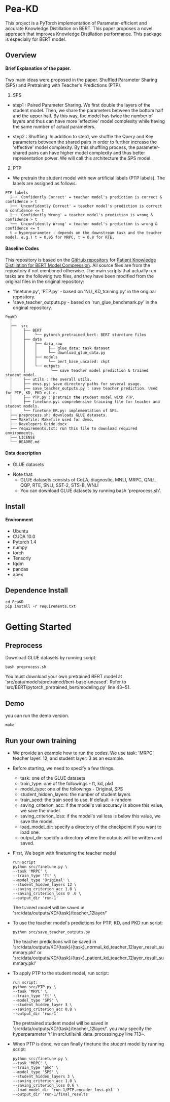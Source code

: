 # Pea-KD 
This project is a PyTorch implementation of Parameter-efficient and accurate Knowledge Distillation on BERT. This paper proposes a novel approach that improves Knowledge Distillation performance. This package is especially for BERT model.  

## Overview
#### Brief Explanation of the paper. 
Two main ideas were proposed in the paper. Shuffled Parameter Sharing (SPS) and Pretraining with Teacher's Predictions (PTP). 

1) SPS 

- step1 : Paired Parameter Sharing. 
We first double the layers of the student model. Then, we share the parameters between the bottom half and the upper half. 
By this way, the model has twice the number of layers and thus can have more 'effective' model complexity while having the same number of actual parameters. 

- step2 : Shuffling. 
In addition to step1, we shuffle the Query and Key parameters between the shared pairs in order to further increase the 'effective' model complexity. 
By this shuffling process, the parameter-shared pairs can have higher model complexity and thus better representation power. 
We will call this architecture the SPS model. 

2) PTP 

- We pretrain the student model with new artificial labels (PTP labels). The labels are assigned as follows.

``` Unicode
PTP labels 
  ├── 'Confidently Correct' = teacher model's prediction is correct & confidence > t 
  ├── 'Unconfidently Correct' = teacher model's prediction is correct & confidence <= t 
  ├── 'Confidently Wrong' = teacher model's prediction is wrong & confidence > t 
  └── 'Unconfidently Wrong' = teacher model's prediction is wrong & confidence <= t
  t = hyperparameter : depends on the downstream task and the teacher model. e.g.) t = 0.95 for MRPC, t = 0.8 for RTE.
```  
#### Baseline Codes
This repository is based on the [GitHub repository](https://github.com/intersun/PKD-for-BERT-Model-Compression) for [Patient Knowledge Distillation for BERT Model Compression](https://arxiv.org/abs/1908.09355). All source files are from the repository if not mentioned otherwise. The main scripts that actually run tasks are the following two files, and they have been modified from the original files in the original repository:
- 'finetune.py', 'PTP.py' - based on 'NLI_KD_training.py' in the original repository.
- 'save_teacher_outputs.py - based on 'run_glue_benchmark.py' in the original repository.

``` Unicode
PeaKD
  │
  ├──  src        
  │     ├── BERT
  │     │    └── pytorch_pretrained_bert: BERT sturcture files
  │     ├── data
  │     │    ├── data_raw
  │     │    │     ├── glue_data: task dataset
  │     │    │     └── download_glue_data.py
  │     │    ├── models
  │     │    │     └── bert_base_uncased: ckpt
  │     │    └── outputs
  │     │           └── save teacher model prediction & trained student model.
  │     ├── utils : The overall utils. 
  │     ├── envs.py: save directory paths for several usage.
  │     ├── save_teacher_outputs.py : save teacher prediction. Used for PTP, KD, PKD e.t.c. 
  │     ├── PTP.py : pretrain the student model with PTP. 
  │     ├── finetune.py: comprehensive training file for teacher and student models.
  │     └── finetune_ER.py: implementation of SPS.
  ├── preprocess.sh: downloads GLUE datasets.
  ├── Makefile: Makefile used for demo.
  ├── Developers_Guide.docx
  ├── requirements.txt: run this file to download required environments.
  ├── LICENSE
  └── README.md
```

#### Data description
- GLUE datasets

* Note that: 
    * GLUE datasets consists of CoLA, diagnostic, MNLI, MRPC, QNLI, QQP, RTE, SNLI, SST-2, STS-B, WNLI
    * You can download GLUE datasets by running bash 'preprocess.sh'.


## Install 

#### Environment 
* Ubuntu
* CUDA 10.0
* Pytorch 1.4 
* numpy
* torch
* Tensorly
* tqdm
* pandas
* apex

## Dependence Install
```
cd PeaKD
pip install -r requirements.txt
```

# Getting Started

## Preprocess
Download GLUE datasets by running script:
```
bash preprocess.sh
```
You must download your own pretrained BERT model at 'src/data/models/pretrained/bert-base-uncased'. 
Refer to 'src/BERT/pytorch_pretrained_bert/modeling.py' line 43~51.

## Demo 
you can run the demo version.
```
make
```

## Run your own training  
* We provide an example how to run the codes. We use task: 'MRPC', teacher layer: 12, and student layer: 3 as an example.
* Before starting, we need to specify a few things.
    * task: one of the GLUE datasets
    * train_type: one of the followings - ft, kd, pkd 
    * model_type: one of the followings - Original, SPS
    * student_hidden_layers: the number of student layers
    * train_seed: the train seed to use. If default -> random 
    * saving_criterion_acc: if the model's val accuracy is above this value, we save the model.
    * saving_criterion_loss: if the model's val loss is below this value, we save the model.
    * load_model_dir: specify a directory of the checkpoint if you want to load one.
    * output_dir: specify a directory where the outputs will be written and saved.
    
* First, We begin with finetuning the teacher model
    ```
    run script
    python src/finetune.py \
    --task 'MRPC' \
    --train_type 'ft' \
    --model_type 'Original' \
    --student_hidden_layers 12 \
    --saving_criterion_acc 1.0 \
    --saving_criterion_loss 0 .6 \
    --output_dir 'run-1'
    ```
    The trained model will be saved in 'src/data/outputs/KD/{task}/teacher_12layer/'

* To use the teacher model's predictions for PTP, KD, and PKD run script:
    ```
    python src/save_teacher_outputs.py
    ```
    The teacher predictions will be saved in 'src/data/outputs/KD/{task}/{task}_normal_kd_teacher_12layer_result_summary.pkl'
    or 'src/data/outputs/KD/{task}/{task}_patient_kd_teacher_12layer_result_summary.pkl'

* To apply PTP to the student model, run script:
    ```
    run script:
    python src/PTP.py \
    --task 'MRPC' \
    --train_type 'ft' \
    --model_type 'SPS' \
    --student_hidden_layer 3 \
    --saving_criterion_acc 0.8 \
    --output_dir 'run-1'
    ```
    The pretrained student model will be saved in 'src/data/outputs/KD/{task}/teacher_12layer/'. 
    you may specify the hyperparameter 't' in src/utils/nli_data_processing.py line 713~.
* When PTP is done, we can finally finetune the student model by running script:
    ```
    python src/finetune.py \
    --task 'MRPC' \
    --train_type 'pkd' \
    --model_type 'SPS' \
    --student_hidden_layers 3 \
    --saving_criterion_acc 1.0 \
    --saving_criterion_loss 0.6 \
    --load_model_dir 'run-1/PTP.encoder_loss.pkl' \
    --output_dir 'run-1/final_results'
    ```
